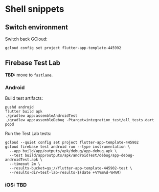 # Shell snippets

## Switch environment

Switch back GCloud:

```shell
gcloud config set project flutter-app-template-445902
```

## Firebase Test Lab

**TBD:** move to `fastlane`.

### Android

Build test artifacts:

```shell
pushd android
flutter build apk
./gradlew app:assembleAndroidTest
./gradlew app:assembleDebug -Ptarget=integration_test/all_tests.dart
popd
```

Run the Test Lab tests:

```shell
gcloud --quiet config set project flutter-app-template-445902
gcloud firebase test android run --type instrumentation \
  --app build/app/outputs/apk/debug/app-debug.apk \
  --test build/app/outputs/apk/androidTest/debug/app-debug-androidTest.apk \
  --timeout 2m \
  --results-bucket=gs://flutter-app-template-445902-test \
  --results-dir=test-lab-results-$(date +%Y%m%d-%H%M)
```

### iOS: TBD

